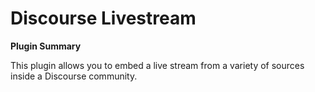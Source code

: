 # Discourse Livestream

**Plugin Summary**

This plugin allows you to embed a live stream from a variety of sources inside a Discourse community.
